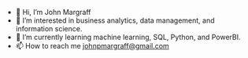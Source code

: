 - 👋 Hi, I’m John Margraff
- 👀 I’m interested in business analytics, data management, and information science.
- 🌱 I’m currently learning machine learning, SQL, Python, and PowerBI.
- 📫 How to reach me johnpmargraff@gmail.com

<!---
JMargraff/JMargraff is a ✨ special ✨ repository because its `README.md` (this file) appears on your GitHub profile.
You can click the Preview link to take a look at your changes.
--->
